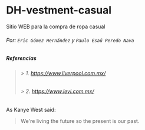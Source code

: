 # DH-vestment-casual
Sitio WEB para la compra de ropa casual
###### Por: `Eric Gómez Hernández` y `Paulo Esaú Peredo Nava`


#####  _Referencias_
>###### > 1. _https://www.liverpool.com.mx/_
>###### > 2. _https://www.levi.com.mx/_


As Kanye West said:

> We're living the future so
> the present is our past.
